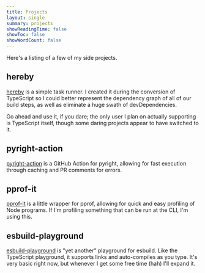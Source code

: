 ```yaml
---
title: Projects
layout: single
summary: projects
showReadingTime: false
showToc: false
showWordCount: false
---
```


Here's a listing of a few of my side projects.

## hereby

[hereby](https://hereby.js.org) is a simple task runner. I created it during the
conversion of TypeScript so I could better represent the dependency graph of all
of our build steps, as well as eliminate a huge swath of devDependencies.

Go ahead and use it, if you dare; the only user I plan on actually supporting is
TypeScript itself, though some daring projects appear to have switched to it.

## pyright-action

[pyright-action](https://github.com/jakebailey/pyright-action) is a GitHub
Action for pyright, allowing for fast execution through caching and PR comments
for errors.

## pprof-it

[pprof-it](https://www.npmjs.com/package/pprof-it) is a little wrapper for
pprof, allowing for quick and easy profiling of Node programs. If I'm profiling
something that can be run at the CLI, I'm using this.

## esbuild-playground

[esbuild-playground](https://jakebailey.dev/esbuild-playground/) is "yet
another" playground for esbuild. Like the TypeScript playground, it supports
links and auto-compiles as you type. It's very basic right now, but whenever I
get some free time (hah) I'll expand it.

